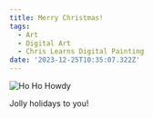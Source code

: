 ```yaml
---
title: Merry Christmas!
tags:
  - Art
  - Digital Art
  - Chris Learns Digital Painting
date: '2023-12-25T10:35:07.322Z'
---
```


![Ho Ho Howdy](http://res.cloudinary.com/cpadilla/image/upload/v1703712798/chrisdpadilla/blog/art/qjmdufuzclax4nfls2nm.jpg)

Jolly holidays to you!
